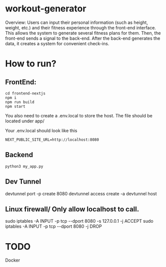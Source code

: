 # workout-generator

Overview: Users can input their personal information (such as height, weight, etc.) and their fitness experience through the front-end interface. This allows the system to generate several fitness plans for them. Then, the front-end sends a signal to the back-end. After the back-end generates the data, it creates a system for convenient check-ins.


# How to run?
## FrontEnd:
```shell
cd frontend-nextjs
npm i
npm run build
npm start
```
You also need to create a .env.local to store the host. The file should be located under app/

Your .env.local should look like this
```shell
NEXT_PUBLIC_SITE_URL=http://localhost:8080
```

## Backend
```
python3 my_app.py
```
## Dev Tunnel
devtunnel port -p create 8080
devtunnel access create -a 
devtunnel host

## Linux firewall/ Only allow localhost to call.
sudo iptables -A INPUT -p tcp --dport 8080 -s 127.0.0.1 -j ACCEPT
sudo iptables -A INPUT -p tcp --dport 8080 -j DROP


# TODO
Docker 

